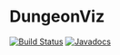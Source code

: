 # DungeonViz
[![Build Status](https://travis-ci.org/d471061c/DungeonViz.svg?branch=master)](https://travis-ci.org/d471061c/DungeonViz)
[![Javadocs](https://img.shields.io/badge/javadoc-DungeonViz-brightgreen.svg?label=javadoc)](https://d471061c.github.io/DungeonViz/jdoc)

